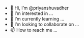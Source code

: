 - 👋 Hi, I’m @priyanshuvadher
- 👀 I’m interested in ...
- 🌱 I’m currently learning ...
- 💞️ I’m looking to collaborate on ...
- 📫 How to reach me ...

<!---
priyanshuvadher/priyanshuvadher is a ✨ special ✨ repository because its `README.md` (this file) appears on your GitHub profile.
You can click the Preview link to take a look at your changes.
--->
